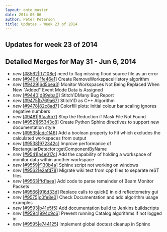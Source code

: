 ```yaml
---
layout: onto_master
date: 2014-06-06
author: Peter Peterson
title: Updates - Week 23 of 2014
---
```

Updates for week 23 of 2014
---------------------------

Detailed Merges for May 31 - Jun 6, 2014
----------------------------------------
* *new* \[[#8562](http://trac.mantidproject.org/mantid/ticket/8562)\|[ff7108e](https://github.com/mantidproject/mantid/commit/ff7108e12e015c639e3f95e3bce4cbaac86b190a)\] need to flag missing flood source file as an error
* *new* \[[#9404](http://trac.mantidproject.org/mantid/ticket/9404)\|[1fe46e1](https://github.com/mantidproject/mantid/commit/1fe46e153f3a17e2427599424836df183aa76845)\] Create RemoveWorkspaceHistory algorithm
* *new* \[[#9429](http://trac.mantidproject.org/mantid/ticket/9429)\|[6d5bea3](https://github.com/mantidproject/mantid/commit/6d5bea345f514cdecc32574fa1547f55acb1af8b)\] Monitor Workspaces Not Being Replaced When New "Added" Event Mode Data is Assigned
* *new* \[[#9440](http://trac.mantidproject.org/mantid/ticket/9440)\|[d89eba0](https://github.com/mantidproject/mantid/commit/d89eba083f7478f98da29449e4e0cd755e07ba84)\] Stitch1DMany Bug Report
* *new* \[[#9475](http://trac.mantidproject.org/mantid/ticket/9475)\|[b769a67](https://github.com/mantidproject/mantid/commit/b769a6764ad948a8be1a1b69e5de5b02839a9415)\] Stitch1D as C++ Algorithm
* *new* \[[#9478](http://trac.mantidproject.org/mantid/ticket/9478)\|[82c8ad7](https://github.com/mantidproject/mantid/commit/82c8ad7215358a47288f17489be813c9e9ea84f0)\] Colorfill plots: Initial colour bar scaling ignores negative numbers
* *new* \[[#9481](http://trac.mantidproject.org/mantid/ticket/9481)\|[9faa5b7](https://github.com/mantidproject/mantid/commit/9faa5b72d169abbb4a401b071add70a59e274c25)\] Stop the Reduction if Mask File Not Found
* *new* \[[#9521](http://trac.mantidproject.org/mantid/ticket/9521)\|[65343c8](https://github.com/mantidproject/mantid/commit/65343c800c53ee9a8bf626159992116325b280ed)\] Create Python Sphinx directives to support new documentation style
* *new* \[[#9535](http://trac.mantidproject.org/mantid/ticket/9535)\|[cdc1f46](https://github.com/mantidproject/mantid/commit/cdc1f46bc02fd6c4c2b9dfe323c143989c090bd3)\] Add a boolean property to Fit which excludes the calculated workspaces from output
* *new* \[[#9538](http://trac.mantidproject.org/mantid/ticket/9538)\|[972342c](https://github.com/mantidproject/mantid/commit/972342c571a561ecac8c80c0bcced7d0fabf6c4e)\] Improve performance of RectangularDetector::getComponentByName
* *new* \[[#9541](http://trac.mantidproject.org/mantid/ticket/9541)\|[a4e017c](https://github.com/mantidproject/mantid/commit/a4e017ccc99794f45204b89b3460a3873918583e)\] Add the capability of holding a workspace of monitor data within another workspace
* *new* \[[#9559](http://trac.mantidproject.org/mantid/ticket/9559)\|[f130b4a](https://github.com/mantidproject/mantid/commit/f130b4a1f57e448e890b8eaf3a074bdfc9060506)\] Sphinx script not working on windows
* *new* \[[#9562](http://trac.mantidproject.org/mantid/ticket/9562)\|[e2afd78](https://github.com/mantidproject/mantid/commit/e2afd784aab25ea75e3b7fb086b74e225a970127)\] Migrate wiki text from cpp files to separate reST files
* *new* \[[#9563](http://trac.mantidproject.org/mantid/ticket/9563)\|[ffd1aea](https://github.com/mantidproject/mantid/commit/ffd1aea2bcc9d1b347931fce2d6aff16bae968eb)\] Add code to parse remainder of Beam Monitor Packets
* *new* \[[#9566](http://trac.mantidproject.org/mantid/ticket/9566)\|[916d33d](https://github.com/mantidproject/mantid/commit/916d33d847927a1893b1d4012072ebeaa39bf00a)\] Replace calls to quick() in old reflectometry gui
* *new* \[[#9575](http://trac.mantidproject.org/mantid/ticket/9575)\|[c0fe8e0](https://github.com/mantidproject/mantid/commit/c0fe8e07cdc8f3504ea60b48402730aa29bbce9f)\] Check Documentation and add algorithm usage examples
* *new* \[[#9593](http://trac.mantidproject.org/mantid/ticket/9593)\|[b41e5f5](https://github.com/mantidproject/mantid/commit/b41e5f5620da71bc8fb516b0c0b2d7a97be062e6)\] Add documentation build to Jenkins buildscripts
* *new* \[[#9594](http://trac.mantidproject.org/mantid/ticket/9594)\|[994c9c6](https://github.com/mantidproject/mantid/commit/994c9c66a51f1e5822c42bc50813f2eb0fe45959)\] Prevent running Catalog algorithms if not logged in
* *new* \[[#9595](http://trac.mantidproject.org/mantid/ticket/9595)\|[e744125](https://github.com/mantidproject/mantid/commit/e744125d98f11e158bc50ccc1ea460a2931183d2)\] Implement global doctest cleanup in Sphinx
